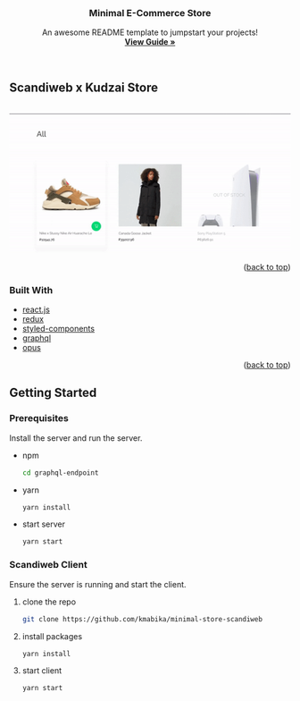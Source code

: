 <div id="top"></div>

<br />
<div align="center">
  <h3 align="center">Minimal E-Commerce Store</h3>
</div>
  <p align="center">
    An awesome README template to jumpstart your projects!
    <br />
    <a href="https://scribehow.com/shared/Junior_React_Test_Scandiweb_User_Guide__44-i9b39RYK1vLULP61_uA"><strong>View Guide »</strong></a>
    <br />
  </p>
<br />

## Scandiweb x Kudzai Store

<br/>

<img src="./public/images/demo.gif">

<p align="right">(<a href="#top">back to top</a>)</p>

### Built With

- [react.js](https://reactjs.org/)
- [redux](https://redux.js.org/)
- [styled-components](https://styled-components.com/docs)
- [graphql](https://graphql.org/)
- [opus](https://github.com/tilework/opus)

<p align="right">(<a href="#top">back to top</a>)</p>

## Getting Started

### Prerequisites

Install the server and run the server.

- npm
  ```sh
  cd graphql-endpoint
  ```
- yarn
  ```sh
  yarn install
  ```
- start server
  ```sh
  yarn start
  ```

### Scandiweb Client

Ensure the server is running and start the client.

1. clone the repo
   ```sh
   git clone https://github.com/kmabika/minimal-store-scandiweb
   ```
2. install packages
   ```sh
   yarn install
   ```
3. start client
   ```sh
   yarn start
   ```